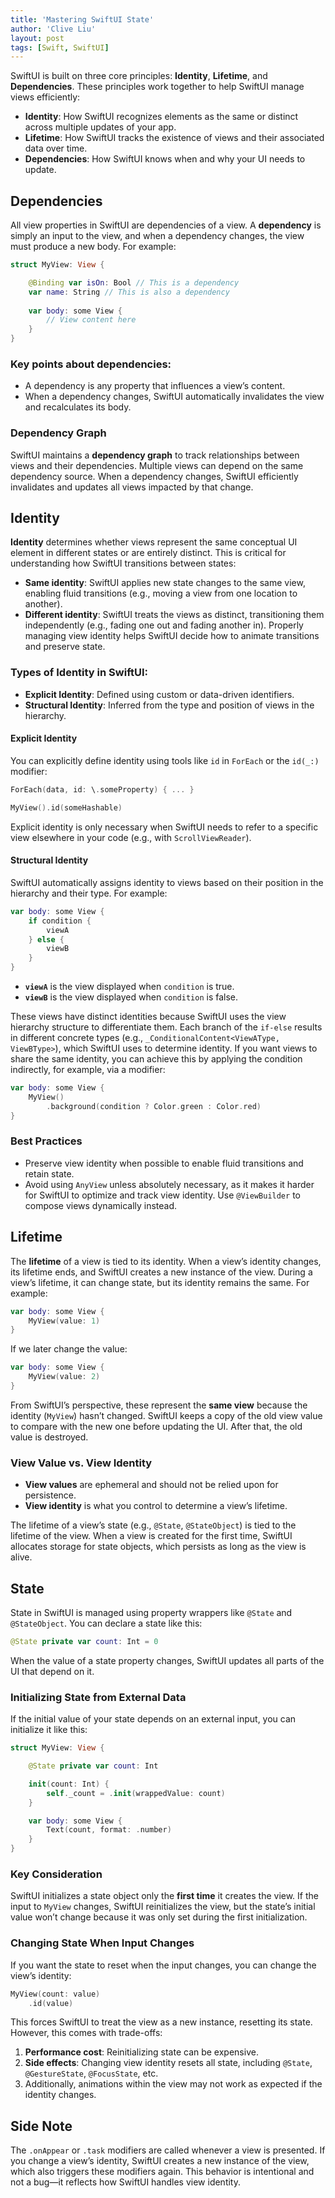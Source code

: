 ```yaml
---
title: 'Mastering SwiftUI State'
author: 'Clive Liu'
layout: post
tags: [Swift, SwiftUI]
---
```


SwiftUI is built on three core principles: **Identity**, **Lifetime**, and **Dependencies**. These principles work together to help SwiftUI manage views efficiently:  

- **Identity**: How SwiftUI recognizes elements as the same or distinct across multiple updates of your app.  
- **Lifetime**: How SwiftUI tracks the existence of views and their associated data over time.  
- **Dependencies**: How SwiftUI knows when and why your UI needs to update.  

## Dependencies

All view properties in SwiftUI are dependencies of a view. A **dependency** is simply an input to the view, and when a dependency changes, the view must produce a new body.  For example:  

```swift 
struct MyView: View {

    @Binding var isOn: Bool // This is a dependency
    var name: String // This is also a dependency
    
    var body: some View {
        // View content here
    }
}
```  

### Key points about dependencies:  

- A dependency is any property that influences a view’s content.  
- When a dependency changes, SwiftUI automatically invalidates the view and recalculates its body.   

### Dependency Graph  

SwiftUI maintains a **dependency graph** to track relationships between views and their dependencies. Multiple views can depend on the same dependency source. When a dependency changes, SwiftUI efficiently invalidates and updates all views impacted by that change.

## Identity

**Identity** determines whether views represent the same conceptual UI element in different states or are entirely distinct. This is critical for understanding how SwiftUI transitions between states:  

- **Same identity**: SwiftUI applies new state changes to the same view, enabling fluid transitions (e.g., moving a view from one location to another).  
- **Different identity**: SwiftUI treats the views as distinct, transitioning them independently (e.g., fading one out and fading another in).   Properly managing view identity helps SwiftUI decide how to animate transitions and preserve state.  

### Types of Identity in SwiftUI:  

- **Explicit Identity**: Defined using custom or data-driven identifiers.
- **Structural Identity**: Inferred from the type and position of views in the hierarchy.  

#### Explicit Identity  

You can explicitly define identity using tools like `id` in `ForEach` or the `id(_:)` modifier:  

```swift 
ForEach(data, id: \.someProperty) { ... }  

MyView().id(someHashable) 
```  

Explicit identity is only necessary when SwiftUI needs to refer to a specific view elsewhere in your code (e.g., with `ScrollViewReader`). 

#### Structural Identity  

SwiftUI automatically assigns identity to views based on their position in the hierarchy and their type. For example:  

```swift 
var body: some View {
    if condition {
        viewA
    } else {
        viewB
    }
}
```  

- **`viewA`** is the view displayed when `condition` is true.  
- **`viewB`** is the view displayed when `condition` is false.   

These views have distinct identities because SwiftUI uses the view hierarchy structure to differentiate them. Each branch of the `if-else` results in different concrete types (e.g., `_ConditionalContent<ViewAType, ViewBType>`), which SwiftUI uses to determine identity.  If you want views to share the same identity, you can achieve this by applying the condition indirectly, for example, via a modifier:  

```swift  
var body: some View {
    MyView()
        .background(condition ? Color.green : Color.red)
}
```  

### Best Practices  

- Preserve view identity when possible to enable fluid transitions and retain state.  
- Avoid using `AnyView` unless absolutely necessary, as it makes it harder for SwiftUI to optimize and track view identity. Use `@ViewBuilder` to compose views dynamically instead.

## Lifetime

The **lifetime** of a view is tied to its identity. When a view’s identity changes, its lifetime ends, and SwiftUI creates a new instance of the view. During a view’s lifetime, it can change state, but its identity remains the same.  For example:  

```swift 
var body: some View {
    MyView(value: 1)
}
```  

If we later change the value:  

```swift 
var body: some View {
    MyView(value: 2)
}
```  

From SwiftUI’s perspective, these represent the **same view** because the identity (`MyView`) hasn’t changed. SwiftUI keeps a copy of the old view value to compare with the new one before updating the UI. After that, the old value is destroyed.

### View Value vs. View Identity  

- **View values** are ephemeral and should not be relied upon for persistence.  
- **View identity** is what you control to determine a view’s lifetime.   

The lifetime of a view’s state (e.g., `@State`, `@StateObject`) is tied to the lifetime of the view. When a view is created for the first time, SwiftUI allocates storage for state objects, which persists as long as the view is alive. 

## State

State in SwiftUI is managed using property wrappers like `@State` and `@StateObject`. You can declare a state like this:  

```swift 
@State private var count: Int = 0 
```  

When the value of a state property changes, SwiftUI updates all parts of the UI that depend on it.  

### Initializing State from External Data  

If the initial value of your state depends on an external input, you can initialize it like this:  

```swift 
struct MyView: View {

    @State private var count: Int

    init(count: Int) {
        self._count = .init(wrappedValue: count)
    }

    var body: some View {
        Text(count, format: .number)
    }
}
```  

### Key Consideration  

SwiftUI initializes a state object only the **first time** it creates the view. If the input to `MyView` changes, SwiftUI reinitializes the view, but the state’s initial value won’t change because it was only set during the first initialization.

### Changing State When Input Changes  

If you want the state to reset when the input changes, you can change the view’s identity:  

```swift 
MyView(count: value)
    .id(value)
```  

This forces SwiftUI to treat the view as a new instance, resetting its state. However, this comes with trade-offs:  

1. **Performance cost**: Reinitializing state can be expensive.  
2. **Side effects**: Changing view identity resets all state, including `@State`, `@GestureState`, `@FocusState`, etc. 
3. Additionally, animations within the view may not work as expected if the identity changes.  

## Side Note 

The `.onAppear` or `.task` modifiers are called whenever a view is presented. If you change a view’s identity, SwiftUI creates a new instance of the view, which also triggers these modifiers again. This behavior is intentional and not a bug—it reflects how SwiftUI handles view identity.
